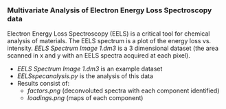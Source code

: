 ### Multivariate Analysis of Electron Energy Loss Spectroscopy data

Electron Energy Loss Spectroscopy (EELS) is a critical tool for chemical analysis of materials. The EELS spectrum is a plot of the energy loss vs. intensity. *EELS Spectrum Image 1.dm3* is a 3 dimensional dataset (the area scanned in x and y with an EELS spectra acquired at each pixel).

- *EELS Spectrum Image 1.dm3* is an example dataset
- *EELSspecanalysis.py* is the analysis of this data
- Results consist of:
  - *factors.png* (deconvoluted spectra with each component identified)
  - *loadings.png* (maps of each component)
